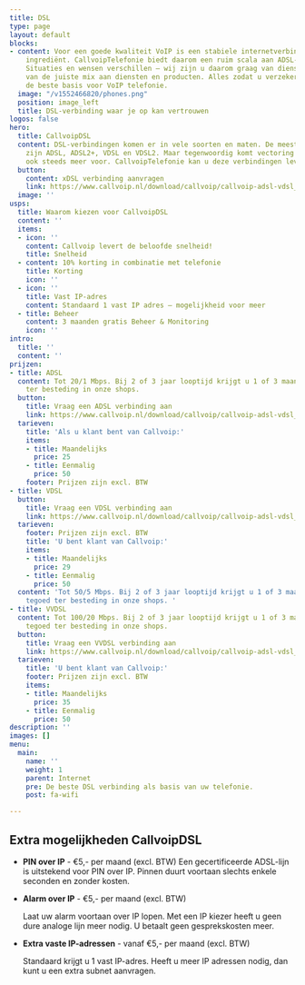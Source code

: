 ```yaml
---
title: DSL
type: page
layout: default
blocks:
- content: Voor een goede kwaliteit VoIP is een stabiele internetverbinding een noodzakelijk
    ingrediënt. CallvoipTelefonie biedt daarom een ruim scala aan ADSL- en VDSL-verbindingen.
    Situaties en wensen verschillen – wij zijn u daarom graag van dienst bij het vinden
    van de juiste mix aan diensten en producten. Alles zodat u verzekerd bent van
    de beste basis voor VoIP telefonie.
  image: "/v1552466820/phones.png"
  position: image_left
  title: DSL-verbinding waar je op kan vertrouwen
logos: false
hero:
  title: CallvoipDSL
  content: DSL-verbindingen komen er in vele soorten en maten. De meestvoorkomende
    zijn ADSL, ADSL2+, VDSL en VDSL2. Maar tegenwoordig komt vectoring en bonding
    ook steeds meer voor. CallvoipTelefonie kan u deze verbindingen leveren.
  button:
    content: xDSL verbinding aanvragen
    link: https://www.callvoip.nl/download/callvoip/callvoip-adsl-vdsl_aanvraagformulier.pdf
  image: ''
usps:
  title: Waarom kiezen voor CallvoipDSL
  content: ''
  items:
  - icon: ''
    content: Callvoip levert de beloofde snelheid!
    title: Snelheid
  - content: 10% korting in combinatie met telefonie
    title: Korting
    icon: ''
  - icon: ''
    title: Vast IP-adres
    content: Standaard 1 vast IP adres – mogelijkheid voor meer
  - title: Beheer
    content: 3 maanden gratis Beheer & Monitoring
    icon: ''
intro:
  title: ''
  content: ''
prijzen:
- title: ADSL
  content: Tot 20/1 Mbps. Bij 2 of 3 jaar looptijd krijgt u 1 of 3 maandbedragen tegoed
    ter besteding in onze shops.
  button:
    title: Vraag een ADSL verbinding aan
    link: https://www.callvoip.nl/download/callvoip/callvoip-adsl-vdsl_aanvraagformulier.pdf
  tarieven:
    title: 'Als u klant bent van Callvoip:'
    items:
    - title: Maandelijks
      price: 25
    - title: Eenmalig
      price: 50
    footer: Prijzen zijn excl. BTW
- title: VDSL
  button:
    title: Vraag een VDSL verbinding aan
    link: https://www.callvoip.nl/download/callvoip/callvoip-adsl-vdsl_aanvraagformulier.pdf
  tarieven:
    footer: Prijzen zijn excl. BTW
    title: 'U bent klant van Callvoip:'
    items:
    - title: Maandelijks
      price: 29
    - title: Eenmalig
      price: 50
  content: 'Tot 50/5 Mbps. Bij 2 of 3 jaar looptijd krijgt u 1 of 3 maandbedragen
    tegoed ter besteding in onze shops. '
- title: VVDSL
  content: Tot 100/20 Mbps. Bij 2 of 3 jaar looptijd krijgt u 1 of 3 maandbedragen
    tegoed ter besteding in onze shops.
  button:
    title: Vraag een VVDSL verbinding aan
    link: https://www.callvoip.nl/download/callvoip/callvoip-adsl-vdsl_aanvraagformulier.pdf
  tarieven:
    title: 'U bent klant van Callvoip:'
    footer: Prijzen zijn excl. BTW
    items:
    - title: Maandelijks
      price: 35
    - title: Eenmalig
      price: 50
description: ''
images: []
menu:
  main:
    name: ''
    weight: 1
    parent: Internet
    pre: De beste DSL verbinding als basis van uw telefonie.
    post: fa-wifi

---
```


## Extra mogelijkheden CallvoipDSL

* <b>PIN over IP</b> - €5,- per maand (excl. BTW)
  Een gecertificeerde ADSL-lijn is uitstekend voor PIN over IP. Pinnen duurt voortaan slechts enkele seconden en zonder kosten.
* <b>Alarm over IP</b> - €5,- per maand (excl. BTW)

  Laat uw alarm voortaan over IP lopen. Met een IP kiezer heeft u geen dure analoge lijn meer nodig. U betaalt geen gesprekskosten meer.
* <b>Extra vaste IP-adressen</b> - vanaf €5,- per maand (excl. BTW)

  Standaard krijgt u 1 vast IP-adres. Heeft u meer IP adressen nodig, dan kunt u een extra subnet aanvragen.